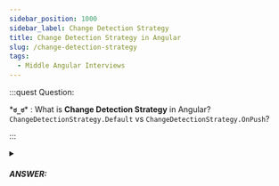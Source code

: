 ```yaml
---
sidebar_position: 1000
sidebar_label: Change Detection Strategy
title: Change Detection Strategy in Angular
slug: /change-detection-strategy
tags:
  - Middle Angular Interviews
---
```


:::quest Question:

\***`ಠ_ಠ`**\* : 
What is **Change Detection Strategy** in Angular? `ChangeDetectionStrategy.Default` vs `ChangeDetectionStrategy.OnPush`?

:::

<details>
  <summary><h5>ANSWER:</h5></summary>

  \***`◔̯◔`**\* : 
  **Change detection** means updating the DOM whenever there's something cause data changed in Angular. Such as: ***DOM events (click, hover,...)***, ***AJAX requests***, ***Timers (setTimers, setInterval)***,...
  Angular runs the change detection by starting from the top and continuing until it reaches the bottom.

  ![Angular change detection](/img/interviews/angular/change-detection.png)

  There's two types of **change detection**:

### 1. `ChangeDetectionStrategy.Default` (dirty checking): 
  Angular has to be conservative and will checks every time something may have changed:

  - **Triggers (What will trigger the change detection in Default Strategy)**: Angular will perform checks for each **browser events**, **timers**, **XHRs** and **promises** and **the triggers of OnPush** (see below).
  - **Update Decision**: Default strategy will updates the DOM based on value changes.


  ### Example

  ```ts {3} title="fullname.component.ts"
  @Component({
    selector: 'fullname',
    changeDetection: ChangeDetectionStrategy.Default, // by default no need to add this line
    template: `
      <p>Hello {{person.firstName}} {{person.lastName}}</p>
    `
  })
  export class FullName {
    @Input() person;
  }
  ```

  ```ts {17,19} title="app.component.ts"
  @Component({
    selector: 'app',
    template: `
      <button (click)='onChange("Loe")'>Change Name<button>
      <fullname [person]='p' />
    `
  })
  export class AppComponent implememnts OnInit {
    p: any;
    ngOnInit() {
      this.p = {
        firstName: 'John',
        lastname: 'Doe'
      }
    }

    // `onClick` will trigger the change detection.
    onChange(newName: string) {
      // changing value of object will update the view
      this.p.lastname = newName;
    }
  }
  ```

### `ChangeDetectionStrategy.OnPush`: 

  - **Triggers (What will trigger the change detection in OnPush Strategy)**: only depend on the ***component’s inputs***, ***events***, ***markForCheck method***, or the use of the ***async pipe*** in the template, to perform a change detection mechanism and update the view.
  - **Update Decision**: `OnPush` strategy will updates the view based on reference not value: 

  ### Example
  As the example above

  - `onClick` will trigger the change detection.
  - Changing value of object (`this.p.lastname = newName`) will not update the view.
  - But change the object reference: `this.p = {/*another object*/}` -> run change detection & update the view.

</details>
